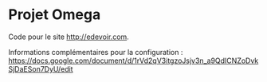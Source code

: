 Projet Omega
============

Code pour le site http://edevoir.com.

Informations complémentaires pour la configuration : https://docs.google.com/document/d/1rVd2qV3itgzoJsjv3n_a9QdICNZoDvkSjDaESon7DyU/edit
